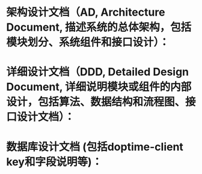 # 架构设计文档（AD, Architecture Document, 描述系统的总体架构，包括模块划分、系统组件和接口设计）： 
 

# 详细设计文档（DDD, Detailed Design Document, 详细说明模块或组件的内部设计，包括算法、数据结构和流程图、接口设计文档）： 

 
# 数据库设计文档 (包括doptime-client key和字段说明等)： 
